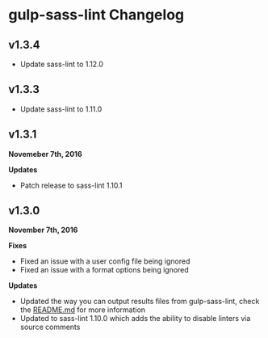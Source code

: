 # gulp-sass-lint Changelog

## v1.3.4
- Update sass-lint to 1.12.0

## v1.3.3

- Update sass-lint to 1.11.0

## v1.3.1

**Novemeber 7th, 2016**

**Updates**

* Patch release to sass-lint 1.10.1

## v1.3.0

**November 7th, 2016**

**Fixes**

* Fixed an issue with a user config file being ignored
* Fixed an issue with a format options being ignored

**Updates**

* Updated the way you can output results files from gulp-sass-lint, check the [README.md](README.md) for more information
* Updated to sass-lint 1.10.0 which adds the ability to disable linters via source comments
